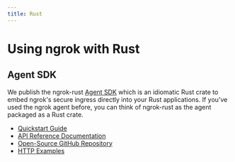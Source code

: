 ```yaml
---
title: Rust
---
```


# Using ngrok with Rust

## Agent SDK

We publish the ngrok-rust [Agent SDK](/agent-sdks/) which is an idiomatic Rust
crate to embed ngrok's secure ingress directly into your Rust applications. If
you’ve used the ngrok agent before, you can think of ngrok-rust as the agent
packaged as a Rust crate.

- [Quickstart Guide](/getting-started/rust/)
- [API Reference Documentation](https://pkg.go.dev/golang.ngrok.com/ngrok)
- [Open-Source GitHub Repository](https://docs.rs/ngrok)
- [HTTP Examples](/http/?cty=rust-sdk)
